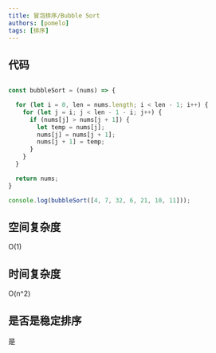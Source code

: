```yaml
---
title: 冒泡排序/Bubble Sort
authors: [pomelo]
tags: [排序]
---
```


## 代码

```javascript

const bubbleSort = (nums) => {

  for (let i = 0, len = nums.length; i < len - 1; i++) {
    for (let j = i; j < len - 1 - i; j++) {
      if (nums[j] > nums[j + 1]) {
        let temp = nums[j];
        nums[j] = nums[j + 1];
        nums[j + 1] = temp;
      }
    }
  }

  return nums;
}

console.log(bubbleSort([4, 7, 32, 6, 21, 10, 11]));

```

## 空间复杂度
O(1)

## 时间复杂度
O(n^2)

## 是否是稳定排序
是
